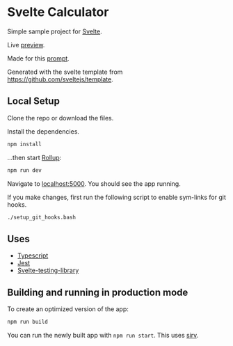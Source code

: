# Svelte Calculator

Simple sample project for [Svelte](https://svelte.dev).

Live [preview](https://udayanshevade.github.io/svelte-calculator/).

Made for this [prompt](https://www.freecodecamp.org/learn/front-end-libraries/front-end-libraries-projects/build-a-javascript-calculator).

Generated with the svelte template from https://github.com/sveltejs/template.

## Local Setup

Clone the repo or download the files.

Install the dependencies.

```bash
npm install
```

...then start [Rollup](https://rollupjs.org):

```bash
npm run dev
```

Navigate to [localhost:5000](http://localhost:5000). You should see the app running.

If you make changes, first run the following script to enable sym-links for git hooks.

```bash
./setup_git_hooks.bash
```

## Uses

- [Typescript](https://github.com/microsoft/TypeScript)
- [Jest](https://github.com/facebook/jest)
- [Svelte-testing-library](https://github.com/testing-library/svelte-testing-library)

## Building and running in production mode

To create an optimized version of the app:

```bash
npm run build
```

You can run the newly built app with `npm run start`. This uses [sirv](https://github.com/lukeed/sirv).
